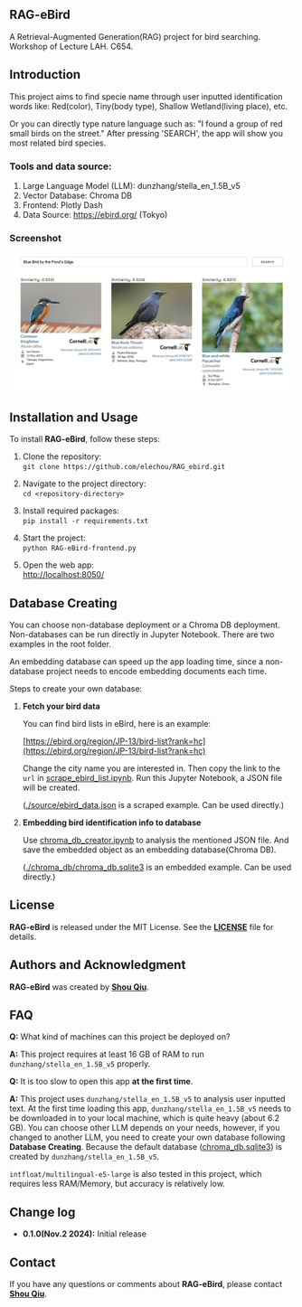 ## **RAG-eBird**

A Retrieval-Augmented Generation(RAG) project for bird searching. 
Workshop of Lecture LAH. C654.

## **Introduction**

This project aims to find specie name through user inputted identification words like:
Red(color), Tiny(body type), Shallow Wetland(living place), etc.

Or you can directly type nature language such as: "I found a group of red small birds on the street."
After pressing 'SEARCH', the app will show you most related bird species.

### **Tools and data source:**
1. Large Language Model (LLM): dunzhang/stella_en_1.5B_v5
2. Vector Database: Chroma DB
3. Frontend: Plotly Dash
4. Data Source: https://ebird.org/ (Tokyo)

### **Screenshot**
![./source/screenshot.png](./source/screenshot.png "screenshot")

<!-- <a href="https://cdn.download.ams.birds.cornell.edu/api/v2/asset/26854431/1800">
    <img src="https://cdn.download.ams.birds.cornell.edu/api/v2/asset/26854431/1800" width="500px" alt="Macaulay Library Media">
</a>

Alcedo atthis (カワセミ)

This media is sourced from the [Macaulay Library](https://macaulaylibrary.org/asset/26854431).
© Cornell Lab of Ornithology, Macaulay Library. -->

## **Installation and Usage**

To install **RAG-eBird**, follow these steps:

1. Clone the repository:  
   `git clone https://github.com/elechou/RAG_ebird.git`

2. Navigate to the project directory:  
   `cd <repository-directory>`

3. Install required packages:  
   `pip install -r requirements.txt`

4. Start the project:  
   `python RAG-eBird-frontend.py`

5. Open the web app:  
   [http://localhost:8050/](http://localhost:8050/)

## **Database Creating**
You can choose non-database deployment or a Chroma DB deployment.
Non-databases can be run directly in Jupyter Notebook.
There are two examples in the root folder.

An embedding database can speed up the app loading time,
since a non-database project needs to encode embedding documents each time.

Steps to create your own database:

1. **Fetch your bird data** 
    
    You can find bird lists in eBird, here is an example:

    [https://ebird.org/region/JP-13/bird-list?rank=hc](https://ebird.org/region/JP-13/bird-list?rank=hc)
    
    Change the city name you are interested in. Then copy the link to the `url` in
    [scrape_ebird_list.ipynb](scrape_ebird_list.ipynb).
    Run this Jupyter Notebook, a JSON file will be created.
    
    ([./source/ebird_data.json](./source/ebird_data.json) is a scraped example. Can be used directly.)

2. **Embedding bird identification info to database**

    Use [chroma_db_creator.ipynb](chroma_db_creator.ipynb) to analysis the mentioned JSON file.
    And save the embedded object as an embedding database(Chroma DB).

    ([./chroma_db/chroma_db.sqlite3](./chroma_db/chroma_db.sqlite3) is an embedded example. Can be used directly.)

<!-- ## **Contributing**

If you'd like to contribute to Project Title, here are some guidelines:

1. Fork the repository.
2. Create a new branch for your changes.
3. Make your changes.
4. Write tests to cover your changes.
5. Run the tests to ensure they pass.
6. Commit your changes.
7. Push your changes to your forked repository.
8. Submit a pull request. -->

## **License**

**RAG-eBird** is released under the MIT License. See the **[LICENSE](https://www.blackbox.ai/share/LICENSE)** file for details.

## **Authors and Acknowledgment**

**RAG-eBird** was created by **[Shou Qiu](https://github.com/elechou)**.

<!-- Additional contributors include:

- **[Contributor Name](https://github.com/contributor-name)**
- **[Another Contributor](https://github.com/another-contributor)**
Thank you to all the contributors for their hard work and dedication to the project. -->

<!-- 
## **Code of Conduct**

Please note that this project is released with a Contributor Code of Conduct. By participating in this project, you agree to abide by its terms. See the **[CODE_OF_CONDUCT.md](https://www.blackbox.ai/share/CODE_OF_CONDUCT.md)** file for more information. -->

## **FAQ**

**Q:** What kind of machines can this project be deployed on?

**A:** This project requires at least 16 GB of RAM to run `dunzhang/stella_en_1.5B_v5` properly.

**Q:** It is too slow to open this app **at the first time**.

**A:** This project uses `dunzhang/stella_en_1.5B_v5` to analysis user inputted text.
At the first time loading this app, `dunzhang/stella_en_1.5B_v5` needs to be downloaded in to your local machine,
which is quite heavy (about 6.2 GB). You can choose other LLM depends on your needs, however, if you changed to another LLM, you need to create your own database following **Database Creating**. Because the default database ([chroma_db.sqlite3](./chroma_db/chroma_db.sqlite3)) is created by `dunzhang/stella_en_1.5B_v5`.

`intfloat/multilingual-e5-large` is also tested in this project, which requires less RAM/Memory, 
but accuracy is relatively low.

## **Change log**
- **0.1.0(Nov.2 2024):** Initial release

## **Contact**

If you have any questions or comments about **RAG-eBird**, please contact **[Shou Qiu](qiusots@gmail.com)**.
